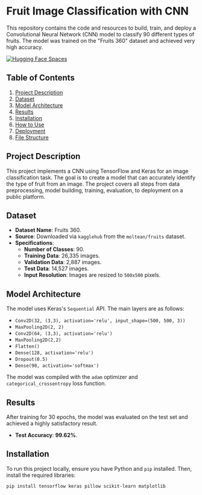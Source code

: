 # Fruit Image Classification with CNN

This repository contains the code and resources to build, train, and deploy a Convolutional Neural Network (CNN) model to classify 90 different types of fruits. The model was trained on the "Fruits 360" dataset and achieved very high accuracy.

[![Hugging Face Spaces](https://img.shields.io/badge/%F0%9F%A4%97%20Hugging%20Face-Spaces-blue)](https://huggingface.co/spaces/whyyou50/fruits_classification)

## Table of Contents
1.  [Project Description](#project-description)
2.  [Dataset](#dataset)
3.  [Model Architecture](#model-architecture)
4.  [Results](#results)
5.  [Installation](#installation)
6.  [How to Use](#how-to-use)
7.  [Deployment](#deployment)
8.  [File Structure](#file-structure)

## Project Description
This project implements a CNN using TensorFlow and Keras for an image classification task. The goal is to create a model that can accurately identify the type of fruit from an image. The project covers all steps from data preprocessing, model building, training, evaluation, to deployment on a public platform.

## Dataset
* **Dataset Name**: Fruits 360.
* **Source**: Downloaded via `kagglehub` from the `moltean/fruits` dataset.
* **Specifications**:
    * **Number of Classes**: 90.
    * **Training Data**: 26,335 images.
    * **Validation Data**: 2,887 images.
    * **Test Data**: 14,527 images.
    * **Input Resolution**: Images are resized to `500x500` pixels.

## Model Architecture
The model uses Keras's `Sequential` API. The main layers are as follows:
* `Conv2D(32, (3,3), activation='relu', input_shape=(500, 500, 3))`
* `MaxPooling2D(2, 2)`
* `Conv2D(64, (3,3), activation='relu')`
* `MaxPooling2D(2,2)`
* `Flatten()`
* `Dense(128, activation='relu')`
* `Dropout(0.5)`
* `Dense(90, activation='softmax')`

The model was compiled with the `adam` optimizer and `categorical_crossentropy` loss function.

## Results
After training for 30 epochs, the model was evaluated on the test set and achieved a highly satisfactory result.
* **Test Accuracy**: **99.62%**.

## Installation
To run this project locally, ensure you have Python and `pip` installed. Then, install the required libraries:
```bash
pip install tensorflow keras pillow scikit-learn matplotlib
